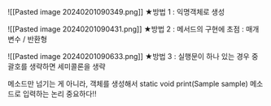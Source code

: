 ![[Pasted image 20240201090349.png]]
★방법 1 : 익명객체로 생성

![[Pasted image 20240201090431.png]]
★방법 2 : 메서드의 구현에 초점 : 매개변수 / 반환형

![[Pasted image 20240201090633.png]]
★방법 3 : 실행문이 하나 있는 경우 중괄호를 생략하면 세미콜론을 생략

메소드만 넘기는 게 아니라, 객체를 생성해서 static void print(Sample sample) 메소드로 입력하는 논리 중요하다!!